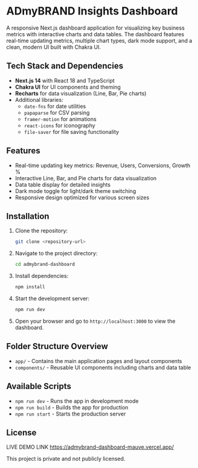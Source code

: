 # ADmyBRAND Insights Dashboard

A responsive Next.js dashboard application for visualizing key business metrics with interactive charts and data tables. The dashboard features real-time updating metrics, multiple chart types, dark mode support, and a clean, modern UI built with Chakra UI.

## Tech Stack and Dependencies

- **Next.js 14** with React 18 and TypeScript
- **Chakra UI** for UI components and theming
- **Recharts** for data visualization (Line, Bar, Pie charts)
- Additional libraries:
  - `date-fns` for date utilities
  - `papaparse` for CSV parsing
  - `framer-motion` for animations
  - `react-icons` for iconography
  - `file-saver` for file saving functionality

## Features

- Real-time updating key metrics: Revenue, Users, Conversions, Growth %
- Interactive Line, Bar, and Pie charts for data visualization
- Data table display for detailed insights
- Dark mode toggle for light/dark theme switching
- Responsive design optimized for various screen sizes

## Installation

1. Clone the repository:
   ```bash
   git clone <repository-url>
   ```
2. Navigate to the project directory:
   ```bash
   cd admybrand-dashboard
   ```
3. Install dependencies:
   ```bash
   npm install
   ```
4. Start the development server:
   ```bash
   npm run dev
   ```
5. Open your browser and go to `http://localhost:3000` to view the dashboard.

## Folder Structure Overview

- `app/` - Contains the main application pages and layout components
- `components/` - Reusable UI components including charts and data table

## Available Scripts

- `npm run dev` - Runs the app in development mode
- `npm run build` - Builds the app for production
- `npm run start` - Starts the production server

## License

LIVE DEMO LINK
https://admybrand-dashboard-mauve.vercel.app/


This project is private and not publicly licensed.
